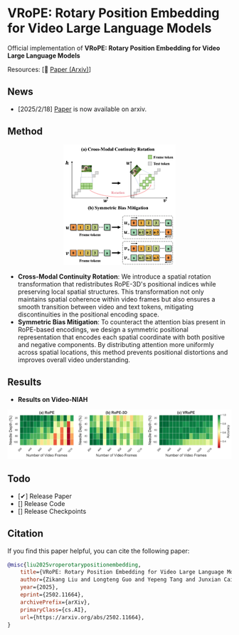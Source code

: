 # VRoPE: Rotary Position Embedding for Video Large Language Models

Official implementation of **VRoPE: Rotary Position Embedding for Video Large Language Models**

Resources: [📑 <a href="https://arxiv.org/abs/2502.11664">Paper (Arxiv)</a>]

## News

- [2025/2/18] <a href="https://arxiv.org/abs/2502.11664">Paper</a> is now available on arxiv.

## Method

<div align="center">
    <img src="./assets/images/vrope.jpg" width="50%" />
</div>

- **Cross-Modal Continuity Rotation**: We introduce a spatial rotation transformation that redistributes RoPE-3D's positional indices while preserving local spatial structures. This transformation not only maintains spatial coherence within video frames but also ensures a smooth transition between video and text tokens, mitigating discontinuities in the positional encoding space.
- **Symmetric Bias Mitigation**: To counteract the attention bias present in RoPE-based encodings, we design a symmetric positional representation that encodes each spatial coordinate with both positive and negative components. By distributing attention more uniformly across spatial locations, this method prevents positional distortions and improves overall video understanding.

## Results

- **Results on Video-NIAH**

<div align="center">
    <img src="./assets/images/needle.jpg" />
</div>

## Todo

- [&#10004;] Release Paper
- [] Release Code
- [] Release Checkpoints

## Citation

If you find this paper helpful, you can cite the following paper:

```bibtex
@misc{liu2025vroperotarypositionembedding,
    title={VRoPE: Rotary Position Embedding for Video Large Language Models}, 
    author={Zikang Liu and Longteng Guo and Yepeng Tang and Junxian Cai and Kai Ma and Xi Chen and Jing Liu},
    year={2025},
    eprint={2502.11664},
    archivePrefix={arXiv},
    primaryClass={cs.AI},
    url={https://arxiv.org/abs/2502.11664}, 
}
```
